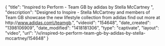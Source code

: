 {
    "title": "Inspired to Perform - Team GB by adidas by Stella McCartney ",
    "description": "Designed to Inspire - Stella McCartney and members of Team GB showcase the new lifestyle collection from adidas find out more at http:\/\/www.adidas.com\/teamgb.",
    "videoid": "154648",
    "date_created": "1398106909",
    "date_modified": "1418181306",
    "type": "captivate",
    "layout": "video",
    "url": "\/v\/inspired-to-perform-team-gb-by-adidas-by-stella-mccartney\/154648"
}